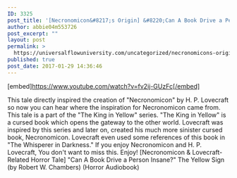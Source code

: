 ```yaml
---
ID: 3325
post_title: '[Necronomicon&#8217;s Origin] &#8220;Can A Book Drive a Person Insane?&#8221; The Yellow Sign (Audiobook)'
author: abbie04m553726
post_excerpt: ""
layout: post
permalink: >
  https://universalflowuniversity.com/uncategorized/necronomicons-origin-can-a-book-drive-a-person-insane-the-yellow-sign-audiobook/
published: true
post_date: 2017-01-29 14:36:46
---
```

[embed]https://www.youtube.com/watch?v=fv2ij-GUzFc[/embed]<br>
<p>This tale directly inspired the creation of "Necronomicon" by H. P. Lovecraft so now you can hear where the inspiration for Necronomicon came from. This tale is a part of the "The King in Yellow" series. "The King in Yellow" is a cursed book which opens the gateway to the other world. Lovecraft was inspired by this series and later on, created his much more sinister cursed book, Necronomicon. Lovecraft even used some references of this book in "The Whisperer in Darkness." If you enjoy Necronomicon and H. P. Lovecraft, You don't want to miss this. Enjoy!
[Necronomicon & Lovecraft-Related Horror Tale] "Can A Book Drive a Person Insane?" The Yellow Sign (by Robert W. Chambers) (Horror Audiobook)</p>